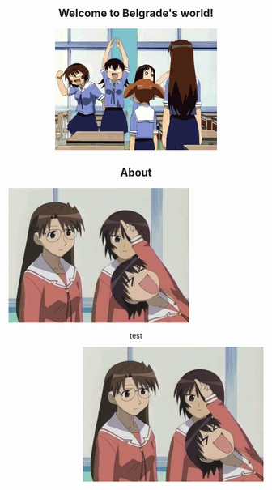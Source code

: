 <h2><div align="center">Welcome to Belgrade's world!</div></h2>
<p align="center"><img src="/assets/heyuri.gif"></p>
<h2><div align="center">About</div></h2>
<p align="left"><img src="/assets/u.gif"></p>
<p align="center">test</p>
<p align="right"><img src="/assets/u.gif"></p>
